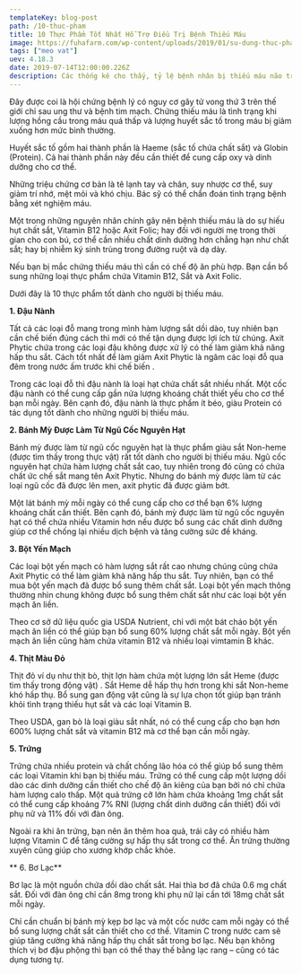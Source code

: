 ```yaml
---
templateKey: blog-post
path: /10-thuc-pham
title: 10 Thực Phẩm Tốt Nhất Hỗ Trợ Điều Trị Bệnh Thiếu Máu
image: https://fuhafarm.com/wp-content/uploads/2019/01/su-dung-thuc-pham-chay-nhu-the-nao-la-dung.jpg
tags: ["meo vat"]
uev: 4.18.3
date: 2019-07-14T12:00:00.226Z
description: Các thống kê cho thấy, tỷ lệ bệnh nhân bị thiếu máu não trên thế giới cũng như Việt Nam chiếm từ 80 – 85% dân số. 
---
```

Đây được coi là hội chứng bệnh lý có nguy cơ gây tử vong thứ 3 trên thế giới chỉ sau ung thư và bệnh tim mạch. Chứng thiếu máu là tình trạng khi lượng hồng cầu trong máu quá thấp và lượng huyết sắc tố trong máu bị giảm xuống hơn mức bình thường.

Huyết sắc tố gồm hai thành phần là Haeme (sắc tố chứa chất sắt) và Globin (Protein). Cả hai thành phần này đều cần thiết để cung cấp oxy và dinh dưỡng cho cơ thể.

Những triệu chứng cơ bản là tê lạnh tay và chân, suy nhược cơ thể, suy giảm trí nhớ, mệt mỏi và khó chịu. Bác sỹ có thể chẩn đoán tình trạng bệnh bằng xét nghiệm máu.

Một trong những nguyên nhân chính gây nên bệnh thiếu máu là do sự hiếu hụt chất sắt, Vitamin B12 hoặc Axit Folic; hay đối với người mẹ trong thời gian cho con bú, cơ thể cần nhiều chất dinh dưỡng hơn chẳng hạn như chất sắt; hay bị nhiễm ký sinh trùng trong đường ruột và dạ dày.

Nếu bạn bị mắc chứng thiếu máu thì cần có chế độ ăn phù hợp. Bạn cần bổ sung những loại thực phẩm chứa Vitamin B12, Sắt và Axit Folic.

Dưới đây là 10 thực phẩm tốt dành cho người bị thiếu máu.

**1. Đậu Nành**

Tất cả các loại đỗ mang trong mình hàm lượng sắt dồi dào, tuy nhiên bạn cần chế biến đúng cách thì mới có thế tận dụng được lợi ích từ chúng. Axit Phytic chứa trong các loại đậu không được xử lý có thế  làm giảm khả năng hấp thu sắt. Cách tốt nhất để làm giảm Axit Phytic là ngâm các loại đỗ qua đêm trong nước ấm trước khi chế biến .

Trong các loại đỗ thì đậu nành là loại hạt chứa chất sắt nhiều nhất. Một cốc đậu nành có thể cung cấp gần nửa lượng khoáng chất thiết yếu cho cơ thể bạn mỗi ngày. Bên cạnh đó, đậu nành là thực phẩm ít béo, giàu Protein có tác dụng tốt dành cho những người bị thiếu máu.

 **2. Bánh Mỳ Được Làm Từ Ngũ Cốc Nguyên Hạt**

Bánh mỳ được làm từ ngũ cốc nguyên hạt là thực phẩm giàu sắt Non-heme (được tìm thấy trong thực vật) rất tốt dành cho người bị thiếu máu. Ngũ cốc nguyên hạt chứa hàm lượng chất sắt cao, tuy nhiên trong đó cũng có chứa chất ức chế sắt mang tên Axit Phytic. Nhưng do bánh mỳ được làm từ các loại ngũ cốc đã được lên men, axit phytic đã được giảm bớt.

Một lát bánh mỳ mỗi ngày có thể cung cấp cho cơ thể bạn 6% lượng khoáng chất cần thiết. Bên cạnh đó, bánh mỳ được làm từ ngũ cốc nguyên hạt có thể chứa nhiều Vitamin hơn nếu được bổ sung các chất dinh dưỡng giúp cơ thể chống lại nhiều dịch bệnh và tăng cường sức đề kháng.

 **3. Bột Yến Mạch**

Các loại bột yến mạch có hàm lượng sắt rất cao nhưng chúng cũng chứa Axit Phytic có thể làm giảm khả năng hấp thu sắt. Tuy nhiên, bạn có thể mua bột yến mạch đã được bổ sung thêm chất sắt. Loại bột yến mạch thông thường nhìn chung không được bổ sung thêm chất sắt như các loại bột yến mạch ăn liền.

Theo cơ sở dữ liệu quốc gia USDA Nutrient, chỉ với một bát cháo bột yến mạch ăn liền có thể giúp bạn bổ sung 60% lượng chất sắt mỗi ngày. Bột yến mạch ăn liền cũng hàm chứa vitamin B12 và nhiều loại vimtamin B khác.

 **4. Thịt Màu Đỏ**

Thịt đỏ ví dụ như thịt bò, thịt lợn hàm chứa một lượng lớn sắt Heme (được tìm thấy trong động vật) . Sắt Heme dễ hấp thụ hơn trong khi sắt Non-heme khó hấp thụ. Bổ sung gan động vật cũng là sự lựa chọn tốt giúp bạn tránh khỏi tình trạng thiếu hụt sắt và các loại Vitamin B.

Theo USDA, gan bò là loại giàu sắt nhất, nó có thể cung cấp cho bạn hơn 600% lượng chất sắt và vitamin B12 mà cơ thể bạn cần mỗi ngày.

 **5. Trứng**

Trứng chứa nhiều  protein và chất chống lão hóa có thể giúp bổ sung thêm các loại Vitamin khi bạn bị thiếu máu. Trứng có thể cung cấp một lượng dồi dào các dinh dưỡng cần thiết cho chế độ ăn kiêng của bạn bởi nó chỉ chứa hàm lượng calo thấp.
Một quả trứng cỡ lớn hàm chứa  khoảng 1mg chất sắt  có thể cung cấp khoảng 7% RNI (lượng chất dinh dưỡng cần thiết) đối với phụ nữ và 11% đối với đàn ông.

Ngoài ra khi ăn trứng, bạn nên ăn thêm hoa quả, trái cây có nhiều hàm lượng Vitamin C để tăng cường sự hấp thụ sắt trong cơ thể. Ăn trứng thường xuyên cũng giúp cho xương khớp chắc khỏe.

** 6. Bơ Lạc**

Bơ lạc là một nguồn chứa dồi dào chất sắt. Hai thìa bơ đã chứa 0.6 mg chất sắt. Đối với đàn ông chỉ cần 8mg trong khi phụ nữ lại cần tới 18mg chất sắt mỗi ngày.

Chỉ cần chuẩn bị bánh mỳ kẹp bơ lạc và một cốc nước cam mỗi ngày có thể bổ sung lượng chất sắt cần thiết cho cơ thể. Vitamin C trong nước cam sẽ giúp tăng cường khả năng hấp thụ chất sắt trong bơ lạc. Nếu bạn không thích vị bơ đậu phộng thì bạn có thể thay thế bằng lạc rang – cũng có tác dụng tương tự.